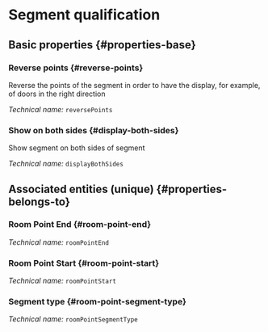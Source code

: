 # Segment qualification
<!--- THIS FILE IS GENERATED PLEASE DO NOT EDIT IT DIRECTLY --->



<OH code="roomPointSegment"/>






## Basic properties {#properties-base}
    
### Reverse points {#reverse-points}

Reverse the points of the segment in order to have the display, for example, of doors in the right direction

*Technical name:* ```reversePoints```
<PH code="roomPointSegment:reversePoints"/>

### Show on both sides {#display-both-sides}

Show segment on both sides of segment

*Technical name:* ```displayBothSides```
<PH code="roomPointSegment:displayBothSides"/>

    

## Associated entities (unique) {#properties-belongs-to}

###  Room Point End {#room-point-end}



*Technical name:* ```roomPointEnd```
<PH code="roomPointSegment:roomPointEnd"/>

###  Room Point Start {#room-point-start}



*Technical name:* ```roomPointStart```
<PH code="roomPointSegment:roomPointStart"/>

### Segment type {#room-point-segment-type}



*Technical name:* ```roomPointSegmentType```
<PH code="roomPointSegment:roomPointSegmentType"/>





